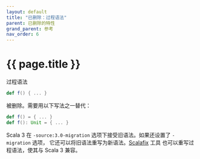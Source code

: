 ```yaml
---
layout: default
title: "已删除：过程语法"
parent: 已删除的特性
grand_parent: 参考
nav_order: 6
---
```


# {{ page.title }}

过程语法
```scala
def f() { ... }
```
被删除。需要用以下写法之一替代：

```scala
def f() = { ... }
def f(): Unit = { ... }
```

Scala 3 在 `-source:3.0-migration` 选项下接受旧语法。如果还设置了 `-migration` 选项，
它还可以将旧语法重写为新语法。[Scalafix](https://scalacenter.github.io/scalafix/) 工具
也可以重写过程语法，使其与 Scala 3 兼容。
